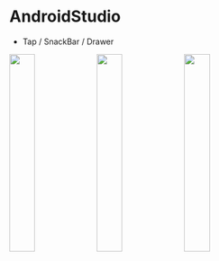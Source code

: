 # AndroidStudio


 - Tap / SnackBar / Drawer
 
<img width="30%" src="https://user-images.githubusercontent.com/59640320/110893241-eba81300-8338-11eb-9165-8126915ddad5.gif"/></center>  <img width="30%" src="https://user-images.githubusercontent.com/59640320/110899289-26fc0f00-8344-11eb-994b-15ca7c883dec.gif"/>  <img width="30%" src="https://user-images.githubusercontent.com/59640320/110901347-8f002480-8347-11eb-8f82-ad222cb5abaa.gif">

